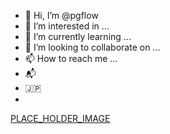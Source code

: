 - 👋 Hi, I’m @pgflow
- 👀 I’m interested in ...
- 🌱 I’m currently learning ...
- 💞️ I’m looking to collaborate on ...
- 📫 How to reach me ...
- 📬
- 🇯🇵
- 

<!---
pgflow/pgflow is a ✨ special ✨ repository because its `README.md` (this file) appears on your GitHub profile.
You can click the Preview link to take a look at your changes.
--->

[PLACE_HOLDER_IMAGE](PLACE_HOLDER_IMAGE.png)

